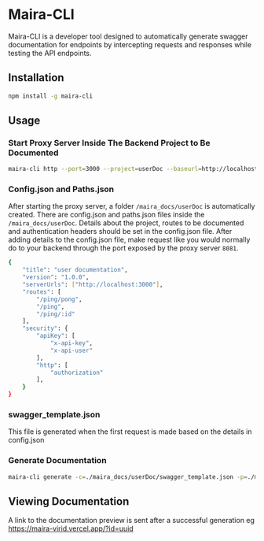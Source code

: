 # Maira-CLI

Maira-CLI is a developer tool designed to automatically generate swagger documentation for endpoints by intercepting requests and responses while testing the API endpoints.

## Installation

```sh
npm install -g maira-cli
```

## Usage

### Start Proxy Server Inside The Backend Project to Be Documented
```sh
maira-cli http --port=3000 --project=userDoc --baseurl=http://localhost:3000
```

### Config.json and Paths.json
After starting the proxy server, a folder `/maira_docs/userDoc` is automatically created. There are config.json and paths.json files inside the `/maira_docs/userDoc`. Details about the project, routes to be documented and authentication headers should be set in the config.json file. After adding details to the config.json file, make request like you would normally do to your backend through the port exposed by the proxy server `8081`.


```sh
{
	"title": "user documentation",
	"version": "1.0.0",
	"serverUrls": ["http://localhost:3000"],
	"routes": [
        "/ping/pong",
		"/ping",
		"/ping/:id"
    ],
	"security": {
        "apiKey": [
			"x-api-key",
			"x-api-user"
		],
		"http": [
			"authorization"
		],
    }
}
```
### swagger_template.json
This file is generated when the first request is made based on the details in config.json

### Generate Documentation
```sh
maira-cli generate -c=./maira_docs/userDoc/swagger_template.json -p=./maira_docs/userDoc/paths.json -o=./maira_docs/userDoc/docs -n=user-docs.json
```

## Viewing Documentation
A link to the documentation preview is sent after a successful generation eg https://maira-virid.vercel.app/?id=uuid





